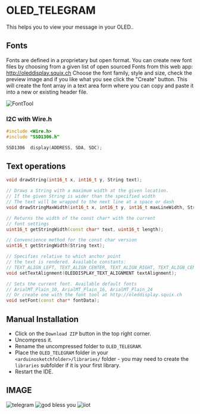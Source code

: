 # OLED_TELEGRAM
This helps you to view your message in your OLED.. 
## Fonts

Fonts are defined in a proprietary but open format. You can create new font files by choosing from a given list
of open sourced Fonts from this web app: http://oleddisplay.squix.ch
Choose the font family, style and size, check the preview image and if you like what you see click the "Create" button. This will create the font array in a text area form where you can copy and paste it into a new or existing header file.


![FontTool](https://github.com/squix78/esp8266-oled-ssd1306/raw/master/resources/FontTool.png)
### I2C with Wire.h

```C++
#include <Wire.h>  
#include "SSD1306.h"

SSD1306  display(ADDRESS, SDA, SDC);
```

## Text operations

``` C++
void drawString(int16_t x, int16_t y, String text);

// Draws a String with a maximum width at the given location.
// If the given String is wider than the specified width
// The text will be wrapped to the next line at a space or dash
void drawStringMaxWidth(int16_t x, int16_t y, int16_t maxLineWidth, String text);

// Returns the width of the const char* with the current
// font settings
uint16_t getStringWidth(const char* text, uint16_t length);

// Convencience method for the const char version
uint16_t getStringWidth(String text);

// Specifies relative to which anchor point
// the text is rendered. Available constants:
// TEXT_ALIGN_LEFT, TEXT_ALIGN_CENTER, TEXT_ALIGN_RIGHT, TEXT_ALIGN_CENTER_BOTH
void setTextAlignment(OLEDDISPLAY_TEXT_ALIGNMENT textAlignment);

// Sets the current font. Available default fonts
// ArialMT_Plain_10, ArialMT_Plain_16, ArialMT_Plain_24
// Or create one with the font tool at http://oleddisplay.squix.ch
void setFont(const char* fontData);
```
## Manual Installation

- Click on the `Download ZIP` button in the top right corner.
- Uncompress it.
- Rename the uncompressed folder to `OLED_TELEGRAM`.
- Place the `OLED_TELEGRAM` folder in your `<arduinosketchfolder>/libraries/` folder - you may need to create the `libraries` subfolder if it is your first library.
- Restart the IDE.
## IMAGE
![telegram](https://user-images.githubusercontent.com/26035500/30270062-d71ccd6a-9708-11e7-847e-44a8d46aed73.jpg)
![god bless you](https://user-images.githubusercontent.com/26035500/30270447-387f2c6e-970a-11e7-8a7d-25c07c144214.jpg)
![iiot](https://user-images.githubusercontent.com/26035500/30270448-38819490-970a-11e7-971e-0dde9b5134e4.jpg)

